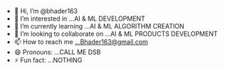 - 👋 Hi, I’m @bhader163
- 👀 I’m interested in ...AI & ML DEVELOPMENT 
- 🌱 I’m currently learning ...AI & ML ALGORITHM CREATION
- 💞️ I’m looking to collaborate on ...AI & ML PRODUCTS DEVELOPMENT 
- 📫 How to reach me ...Bhader163@gmail.com
- 😄 Pronouns: ...CALL ME DSB
- ⚡ Fun fact: ...NOTHING

<!---
bhader163/bhader163 is a ✨ special ✨ repository because its `README.md` (this file) appears on your GitHub profile.
You can click the Preview link to take a look at your changes.
--->
